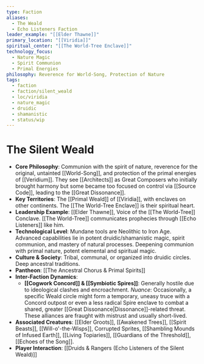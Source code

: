 ```yaml
---
type: Faction
aliases:
  - The Weald
  - Echo Listeners Faction
leader_example: "[[Elder Thawne]]"
primary_location: "[[Viridia]]"
spiritual_center: "[[The World-Tree Enclave]]"
technology_focus:
  - Nature Magic
  - Spirit Communion
  - Primal Energies
philosophy: Reverence for World-Song, Protection of Nature
tags:
  - faction
  - faction/silent_weald
  - loc/viridia
  - nature_magic
  - druidic
  - shamanistic
  - status/wip
---
```

# The Silent Weald

* **Core Philosophy**: Communion with the spirit of nature, reverence for the original, untainted [[World-Song]], and protection of the primal energies of [[Veridium]]. They see [[Architects]] as Great Composers who initially brought harmony but some became too focused on control via [[Source Code]], leading to the [[Great Dissonance]].
* **Key Territories**: The [[Primal Weald]] of [[Viridia]], with enclaves on other continents. The [[The World-Tree Enclave]] is their spiritual heart.
* **Leadership Example**: [[Elder Thawne]], Voice of the [[The World-Tree]] Conclave. [[The World-Tree]] communicates prophecies through [[Echo Listeners]] like him.
* **Technological Level**: Mundane tools are Neolithic to Iron Age. Advanced capabilities lie in potent druidic/shamanistic magic, spirit communion, and mastery of natural processes. Deepening communion with primal nature, potent elemental and spiritual magic.
* **Culture & Society**: Tribal, communal, or organized into druidic circles. Deep ancestral traditions.
* **Pantheon**: [[The Ancestral Chorus & Primal Spirits]]
* **Inter-Faction Dynamics**:
    * **[[Cogwork Concord]] & [[Symbiotic Spires]]**: Generally hostile due to ideological clashes and encroachment. *Nuance*: Occasionally, a specific Weald circle might form a temporary, uneasy truce with a Concord outpost or even a less radical Spire enclave to combat a shared, greater [[Great Dissonance|Dissonance]]-related threat. These alliances are fraught with mistrust and usually short-lived.
* **Associated Creatures**: [[Elder Groots]], [[Awakened Trees]], [[Spirit Beasts]], [[Will-o'-the-Wisps]], Corrupted Sprites, [[Shambling Mounds of Infused Earth]], [[Living Topiaries]], [[Guardians of the Threshold]], [[Echoes of the Song]].
* **Player Interaction**: [[Druids & Rangers (Echo Listeners of the Silent Weald)]]